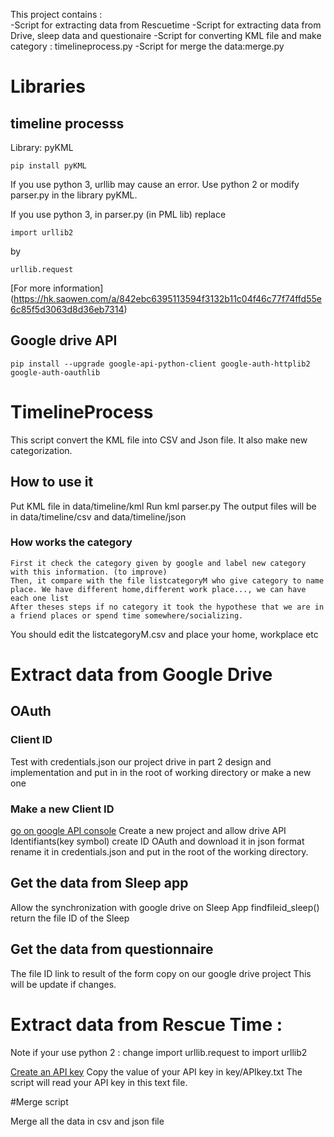 This project contains :  
	-Script for extracting data from Rescuetime 
	-Script for extracting data from Drive, sleep data and questionaire
	-Script for converting KML file and make category : timelineprocess.py
	-Script for merge the data:merge.py 

# Libraries
## timeline processs

Library: pyKML
```
pip install pyKML
```

If you use python 3, urllib may cause an error. 
Use python 2 or modify parser.py in the library pyKML.

If you use python 3, in parser.py (in PML lib) replace 
```
import urllib2
```
by 
```
urllib.request
```
[For more information] (https://hk.saowen.com/a/842ebc6395113594f3132b11c04f46c77f74ffd55e6c85f5d3063d8d36eb7314)

## Google drive API 
```
pip install --upgrade google-api-python-client google-auth-httplib2 google-auth-oauthlib
```


# TimelineProcess 
This script convert the KML file into CSV and Json file. It also make new categorization. 

## How to use it 

Put KML file in data/timeline/kml
Run kml parser.py 
The output files will be in data/timeline/csv and data/timeline/json 

### How works the category

	First it check the category given by google and label new category with this information. (to improve)
	Then, it compare with the file listcategoryM who give category to name place. We have different home,different work place..., we can have each one list
	After theses steps if no category it took the hypothese that we are in a friend places or spend time somewhere/socializing.

You should edit the listcategoryM.csv and place your home, workplace etc

# Extract data from Google Drive 
## OAuth 
### Client ID
Test with credentials.json our project drive in part 2 design and implementation and put in in the root of working directory or make a new one
### Make a new Client ID
[go on google API console](https://console.developers.google.com/) 
Create a new project and allow drive API
Identifiants(key symbol) 
create ID OAuth and download it in json format
rename it in credentials.json and put in the root of the working directory. 

## Get the data from Sleep app 
Allow the synchronization with google drive on Sleep App
findfileid_sleep() return the file ID of the Sleep  
## Get the data from questionnaire 
The file ID link to result of the form copy on our google drive project
This will be update if changes.

# Extract data from Rescue Time : 
Note if your use python 2 : change import urllib.request to import urllib2

[Create an API key](https://www.rescuetime.com/anapi/manage) 
Copy the value of your API key in key/APIkey.txt 
The script will read your API key in this text file.

#Merge script 

Merge all the data in csv and json file 


